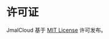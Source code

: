 # 许可证

JmalCloud 基于 [MIT License](https://github.com/jamebal/jmal-cloud-view/blob/master/LICENSE) 许可发布。
